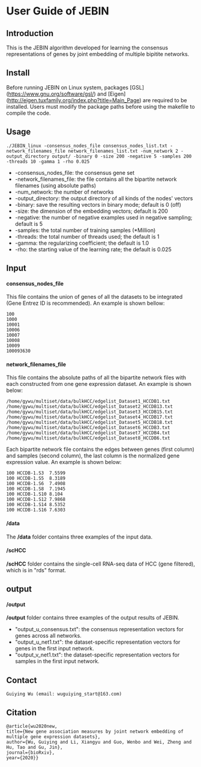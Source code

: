 # User Guide of JEBIN

## Introduction

This is the JEBIN algorithm developed for learning the consensus representations of genes by joint embedding of multiple bipitite networks. 


## Install
Before running JEBIN on Linux system, packages [GSL] (https://www.gnu.org/software/gsl/)  and [Eigen] (http://eigen.tuxfamily.org/index.php?title=Main_Page) are required to be installed. Users must modify the package paths before using the makefile to compile the code.


## Usage
```
./JEBIN_linux -consensus_nodes_file consensus_nodes_list.txt -network_filenames_file network_filenames_list.txt -num_network 2 -output_directory output/ -binary 0 -size 200 -negative 5 -samples 200 -threads 10 -gamma 1 -rho 0.025
```

- -consensus_nodes_file: 
                the consensus gene set
- -network_filenames_file: 
                the file contains all the bipartite network filenames (using absolute paths)
- -num_network: 
                the number of networks
- -output_directory: 
                the output directory of all kinds of the nodes' vectors
- -binary: 
                save the resulting vectors in binary mode; default is 0 (off)
- -size: 
                the dimension of the embedding vectors; default is 200
- -negative: 
                the number of negative examples used in negative sampling; default is 5
- -samples: 
                the total number of training samples (*Million)
- -threads: 
                the total number of threads used; the default is 1
- -gamma: 
                the regularizing coefficient; the default is 1.0
- -rho: 
                the starting value of the learning rate; the default is 0.025




## Input 

#### consensus_nodes_file 

This file contains the union of genes of all the datasets to be integrated (Gene Entrez ID is recommended). An example is shown bellow: 
```
100
1000
10001
10006
10007
10008
10009
100093630
```

#### network_filenames_file

This file contains the absolute paths of all the bipartite network files with each constructed from one gene expression dataset. An example is shown below:
```
/home/gywu/multiset/data/bulkHCC/edgelist_Dataset1_HCCDB1.txt
/home/gywu/multiset/data/bulkHCC/edgelist_Dataset2_HCCDB13.txt
/home/gywu/multiset/data/bulkHCC/edgelist_Dataset3_HCCDB15.txt
/home/gywu/multiset/data/bulkHCC/edgelist_Dataset4_HCCDB17.txt
/home/gywu/multiset/data/bulkHCC/edgelist_Dataset5_HCCDB18.txt
/home/gywu/multiset/data/bulkHCC/edgelist_Dataset6_HCCDB3.txt
/home/gywu/multiset/data/bulkHCC/edgelist_Dataset7_HCCDB4.txt
/home/gywu/multiset/data/bulkHCC/edgelist_Dataset8_HCCDB6.txt
```

Each bipartite network file contains the edges between genes (first column) and samples (second column), the last column is the normalized gene expression value. An example is shown below:
```
100	HCCDB-1.S3	7.5599
100	HCCDB-1.S5	8.3189
100	HCCDB-1.S6	7.4908
100	HCCDB-1.S8	7.1945
100	HCCDB-1.S10	8.104
100	HCCDB-1.S12	7.9868
100	HCCDB-1.S14	8.5352
100	HCCDB-1.S16	7.6303
```

#### /data
The **/data** folder contains three examples of the input data. 

#### /scHCC
**/scHCC** folder contains the single-cell RNA-seq data of HCC (gene filtered), which is in "rds" format.


## output

#### /output
**/output** folder contains three examples of the output results of JEBIN.
- "output_u_consensus.txt": the consensus representation vectors for genes across all networks.
- "output_u_net1.txt": the dataset-specific representation vectors for genes in the first input network.
- "output_v_net1.txt": the dataset-specific representation vectors for samples in the first input network.



## Contact
```
Guiying Wu (email: wuguiying_start@163.com)
```


## Citation
```
@article{wu2020new,
title={New gene association measures by joint network embedding of multiple gene expression datasets},
author={Wu, Guiying and Li, Xiangyu and Guo, Wenbo and Wei, Zheng and Hu, Tao and Gu, Jin},
journal={bioRxiv},
year={2020}}
```
